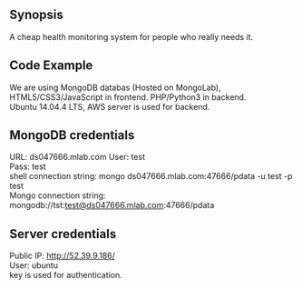 ## Synopsis

A cheap health monitoring system for people who really needs it.

## Code Example

We are using MongoDB databas (Hosted on MongoLab), HTML5/CSS3/JavaScript in frontend. PHP/Python3 in backend.<br />
Ubuntu 14.04.4 LTS, AWS server is used for backend.

## MongoDB credentials
URL: ds047666.mlab.com
User: test<br />
Pass: test<br />
shell connection string: mongo ds047666.mlab.com:47666/pdata -u test -p test<br />
Mongo connection string: mongodb://tst:test@ds047666.mlab.com:47666/pdata<br />

## Server credentials
Public IP: http://52.39.9.186/<br />
User: ubuntu<br />
key is used for authentication.

